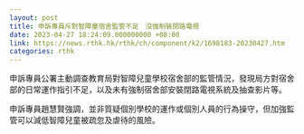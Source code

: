 ```yaml
---
layout: post
title: 申訴專員斥對智障童宿舍監管不足　沒強制裝閉路電視
date: 2023-04-27 18:24:09.000000000 +08:00
link: https://news.rthk.hk/rthk/ch/component/k2/1698183-20230427.htm
categories: rthk
---
```


申訴專員公署主動調查教育局對智障兒童學校宿舍部的監管情況，發現局方對宿舍部的日常運作指引不足，以及未有強制宿舍部安裝閉路電視系統及抽查影片等。 

申訴專員趙慧賢強調，並非質疑個別學校的運作或個別人員的行為操守，但加強監管可以減低智障兒童被疏忽及虐待的風險。
